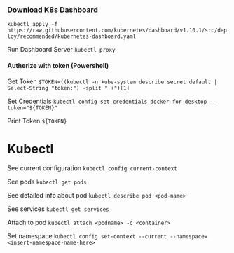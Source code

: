 

### Download K8s Dashboard
`kubectl apply -f https://raw.githubusercontent.com/kubernetes/dashboard/v1.10.1/src/deploy/recommended/kubernetes-dashboard.yaml`

Run Dashboard Server
`kubectl proxy`


#### Autherize with token (Powershell)
Get Token 
`$TOKEN=((kubectl -n kube-system describe secret default | Select-String "token:") -split " +")[1]`

Set Credentials
`kubectl config set-credentials docker-for-desktop --token="${TOKEN}"`

Print Token
`${TOKEN}`


# Kubectl
See current configuration
`kubectl config current-context`

See pods
`kubectl get pods`

See detailed info about pod
`kubectl describe pod <pod-name>`

See services
`kubectl get services`


Attach to pod
`kubectl attach <podname> -c <container>`


Set namespace
`kubectl config set-context --current --namespace=<insert-namespace-name-here>`